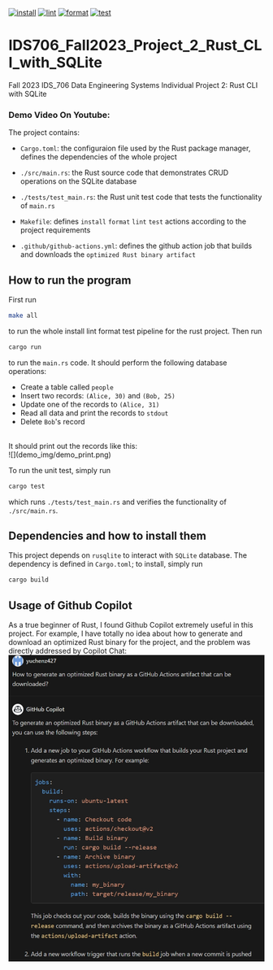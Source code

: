[![install](https://github.com/yuchenz427/IDS706-Python-Template/actions/workflows/install.yml/badge.svg)](https://github.com/yuchenz427/IDS706-Python-Template/actions/workflows/install.yml)
[![lint](https://github.com/yuchenz427/IDS706-Python-Template/actions/workflows/lint.yml/badge.svg)](https://github.com/yuchenz427/IDS706-Python-Template/actions/workflows/lint.yml)
[![format](https://github.com/yuchenz427/IDS706-Python-Template/actions/workflows/format.yml/badge.svg)](https://github.com/yuchenz427/IDS706-Python-Template/actions/workflows/format.yml)
[![test](https://github.com/yuchenz427/IDS706-Python-Template/actions/workflows/test.yml/badge.svg)](https://github.com/yuchenz427/IDS706-Python-Template/actions/workflows/test.yml)
# IDS706_Fall2023_Project_2_Rust_CLI_with_SQLite

Fall 2023 IDS_706 Data Engineering Systems Individual Project 2: Rust CLI with SQLite

### Demo Video On Youtube: 

The project contains:

- ``Cargo.toml``: the configuraion file used by the Rust package manager, defines the dependencies of the whole project

- ``./src/main.rs``: the Rust source code that demonstrates CRUD operations on the SQLite database

- ``./tests/test_main.rs``: the Rust unit test code that tests the functionality of ``main.rs``

- ``Makefile``: defines `install` `format` `lint` `test` actions according to the project requirements

- ``.github/github-actions.yml``: defines the github action job that builds and downloads the ``optimized Rust binary artifact``

## How to run the program
First run 
```bash
make all
```
to run the whole install lint format test pipeline for the rust project. Then run
```bash
cargo run
```
to run the ``main.rs`` code. It should perform the following database operations:<br>
- Create a table called ``people``
- Insert two records: ``(Alice, 30)`` and ``(Bob, 25)``
- Update one of the records to ``(Alice, 31)``
- Read all data and print the records to ``stdout``
- Delete ``Bob``'s record
<br>
It should print out the records like this:<br>
![](demo_img/demo_print.png)
<br>

To run the unit test, simply run
```bash
cargo test
```
which runs ``./tests/test_main.rs`` and verifies the functionality of ``./src/main.rs``. 

## Dependencies and how to install them
This project depends on ``rusqlite`` to interact with ``SQLite`` database. The dependency is defined in ``Cargo.toml``; to install, simply run 
```bash
cargo build
```

## Usage of Github Copilot
As a true beginner of Rust, I found Github Copilot extremely useful in this project. For example, I have totally no idea about how to generate and download an optimized Rust binary for the project, and the problem was directly addressed by Copilot Chat:<br>
![](demo_img/demo_copilot.png)